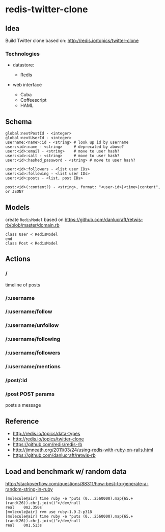# redis-twitter-clone

## Idea

Build Twitter clone based on:
<http://redis.io/topics/twitter-clone>

### Technologies

- datastore:
  - Redis

- web interface
  - Cuba
  - Coffeescript
  - HAML

## Schema

    global:nextPostId - <integer>
    global:nextUserId - <integer>
    username:<name>:id - <string> # look up id by username
    user:<id>:name - <string>     # deprecated by above?
    user:<id>:email - <string>    # move to user hash?
    user:<id>:salt - <string>     # move to user hash?
    user:<id>:hashed_password - <string> # move to user hash?

    user:<id>:followers - <list user IDs>
    user:<id>:following - <list user IDs>
    user:<id>:posts - <list, post IDs>

    post:<id>(:content?) - <string>, format: "<user-id>|<time>|content", or JSON?

## Models

create `RedisModel` based on <https://github.com/danlucraft/retwis-rb/blob/master/domain.rb>

```
class User < RedisModel
end
class Post < RedisModel
```

## Actions

### /

timeline of posts

### /:username

### /:username/follow

### /:username/unfollow

### /:username/following

### /:username/followers

### /:username/mentions

### /post/:id

### /post POST params

posts a message

## Reference

- <http://redis.io/topics/data-types>
- <http://redis.io/topics/twitter-clone>
- <https://github.com/redis/redis-rb>
- <http://jimneath.org/2011/03/24/using-redis-with-ruby-on-rails.html>
- <https://github.com/danlucraft/retwis-rb>

## Load and benchmark w/ random data

<http://stackoverflow.com/questions/88311/how-best-to-generate-a-random-string-in-ruby>

    [molecule@air] time ruby -e "puts (0...2560000).map{65.+(rand(26)).chr}.join()">/dev/null 
    real	0m2.350s
    [molecule@air] rvm use ruby-1.9.2-p318
    [molecule@air] time ruby -e "puts (0...2560000).map{65.+(rand(26)).chr}.join()">/dev/null  
    real	0m1.513s
